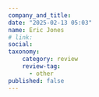 ```yaml
---
company_and_title: 
date: "2025-02-13 05:03"
name: Eric Jones
# link:
social: 
taxonomy:
    category: review
    review-tag:
      - other
published: false
---
```



